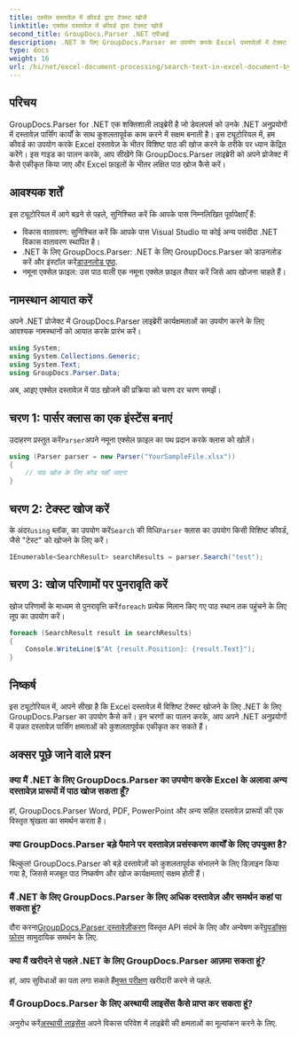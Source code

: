 ```yaml
---
title: एक्सेल दस्तावेज़ में कीवर्ड द्वारा टेक्स्ट खोजें
linktitle: एक्सेल दस्तावेज़ में कीवर्ड द्वारा टेक्स्ट खोजें
second_title: GroupDocs.Parser .NET एपीआई
description: .NET के लिए GroupDocs.Parser का उपयोग करके Excel दस्तावेज़ों में टेक्स्ट खोजना सीखें। अपने .NET अनुप्रयोगों में उन्नत टेक्स्ट खोज क्षमताओं को एकीकृत करें।
type: docs
weight: 16
url: /hi/net/excel-document-processing/search-text-in-excel-document-by-keyword/
---
```

## परिचय
GroupDocs.Parser for .NET एक शक्तिशाली लाइब्रेरी है जो डेवलपर्स को उनके .NET अनुप्रयोगों में दस्तावेज़ पार्सिंग कार्यों के साथ कुशलतापूर्वक काम करने में सक्षम बनाती है। इस ट्यूटोरियल में, हम कीवर्ड का उपयोग करके Excel दस्तावेज़ के भीतर विशिष्ट पाठ की खोज करने के तरीके पर ध्यान केंद्रित करेंगे। इस गाइड का पालन करके, आप सीखेंगे कि GroupDocs.Parser लाइब्रेरी को अपने प्रोजेक्ट में कैसे एकीकृत किया जाए और Excel फ़ाइलों के भीतर लक्षित पाठ खोज कैसे करें।
## आवश्यक शर्तें
इस ट्यूटोरियल में आगे बढ़ने से पहले, सुनिश्चित करें कि आपके पास निम्नलिखित पूर्वापेक्षाएँ हैं:
- विकास वातावरण: सुनिश्चित करें कि आपके पास Visual Studio या कोई अन्य पसंदीदा .NET विकास वातावरण स्थापित है।
-  .NET के लिए GroupDocs.Parser: .NET के लिए GroupDocs.Parser को डाउनलोड करें और इंस्टॉल करें[डाउनलोड पृष्ठ](https://releases.groupdocs.com/parser/net/).
- नमूना एक्सेल फ़ाइल: उस पाठ वाली एक नमूना एक्सेल फ़ाइल तैयार करें जिसे आप खोजना चाहते हैं।

## नामस्थान आयात करें
अपने .NET प्रोजेक्ट में GroupDocs.Parser लाइब्रेरी कार्यक्षमताओं का उपयोग करने के लिए आवश्यक नामस्थानों को आयात करके प्रारंभ करें।
```csharp
using System;
using System.Collections.Generic;
using System.Text;
using GroupDocs.Parser.Data;
```

अब, आइए एक्सेल दस्तावेज़ में पाठ खोजने की प्रक्रिया को चरण दर चरण समझें।
## चरण 1: पार्सर क्लास का एक इंस्टेंस बनाएं
 उदाहरण प्रस्तुत करें`Parser`अपने नमूना एक्सेल फ़ाइल का पथ प्रदान करके क्लास को खोलें।
```csharp
using (Parser parser = new Parser("YourSampleFile.xlsx"))
{
    // पाठ खोज के लिए कोड यहाँ जाएगा
}
```
## चरण 2: टेक्स्ट खोज करें
 के अंदर`using` ब्लॉक, का उपयोग करें`Search` की विधि`Parser` क्लास का उपयोग किसी विशिष्ट कीवर्ड, जैसे "टेस्ट" को खोजने के लिए करें।
```csharp
IEnumerable<SearchResult> searchResults = parser.Search("test");
```
## चरण 3: खोज परिणामों पर पुनरावृति करें
 खोज परिणामों के माध्यम से पुनरावृत्ति करें`foreach` प्रत्येक मिलान किए गए पाठ स्थान तक पहुंचने के लिए लूप का उपयोग करें।
```csharp
foreach (SearchResult result in searchResults)
{
    Console.WriteLine($"At {result.Position}: {result.Text}");
}
```

## निष्कर्ष
इस ट्यूटोरियल में, आपने सीखा है कि Excel दस्तावेज़ में विशिष्ट टेक्स्ट खोजने के लिए .NET के लिए GroupDocs.Parser का उपयोग कैसे करें। इन चरणों का पालन करके, आप अपने .NET अनुप्रयोगों में उन्नत दस्तावेज़ पार्सिंग क्षमताओं को कुशलतापूर्वक एकीकृत कर सकते हैं।

## अक्सर पूछे जाने वाले प्रश्न
### क्या मैं .NET के लिए GroupDocs.Parser का उपयोग करके Excel के अलावा अन्य दस्तावेज़ प्रारूपों में पाठ खोज सकता हूँ?
हां, GroupDocs.Parser Word, PDF, PowerPoint और अन्य सहित दस्तावेज़ प्रारूपों की एक विस्तृत श्रृंखला का समर्थन करता है।
### क्या GroupDocs.Parser बड़े पैमाने पर दस्तावेज़ प्रसंस्करण कार्यों के लिए उपयुक्त है?
बिल्कुल! GroupDocs.Parser को बड़े दस्तावेज़ों को कुशलतापूर्वक संभालने के लिए डिज़ाइन किया गया है, जिससे मजबूत पाठ निष्कर्षण और खोज कार्यक्षमताएं सक्षम होती हैं।
### मैं .NET के लिए GroupDocs.Parser के लिए अधिक दस्तावेज़ और समर्थन कहां पा सकता हूं?
 दौरा करना[GroupDocs.Parser दस्तावेज़ीकरण](https://reference.groupdocs.com/parser/net/) विस्तृत API संदर्भ के लिए और अन्वेषण करें[ग्रुपडॉक्स फोरम](https://forum.groupdocs.com/c/parser/17) सामुदायिक समर्थन के लिए.
### क्या मैं खरीदने से पहले .NET के लिए GroupDocs.Parser आज़मा सकता हूं?
 हां, आप सुविधाओं का पता लगा सकते हैं[मुफ्त परीक्षण](https://releases.groupdocs.com/) खरीदारी करने से पहले.
### मैं GroupDocs.Parser के लिए अस्थायी लाइसेंस कैसे प्राप्त कर सकता हूं?
 अनुरोध करें[अस्थायी लाइसेंस](https://purchase.groupdocs.com/temporary-license/) अपने विकास परिवेश में लाइब्रेरी की क्षमताओं का मूल्यांकन करने के लिए.